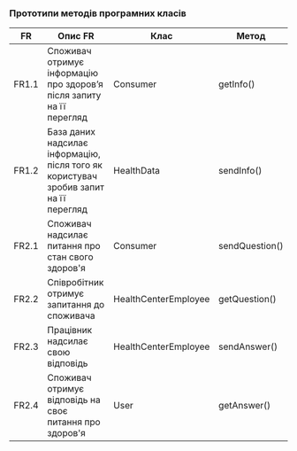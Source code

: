 ### Прототипи методів програмних класів
| FR   | Опис FR                                                      | Клас                | Метод                   |
|------|--------------------------------------------------------------|---------------------|------------------------|
| FR1.1 | Споживач отримує інформацію про здоров’я після запиту на її перегляд  | Consumer  | getInfo()             |
| FR1.2 | База даних надсилає інформацію, після того як користувач зробив запит на її перегляд | HealthData   | sendInfo()    |
| FR2.1 | Споживач надсилає питання про стан свого здоров'я | Consumer       | sendQuestion()         |
| FR2.2 | Співробітник отримує запитання до споживача | HealthCenterEmployee | getQuestion() |
| FR2.3 | Працівник надсилає свою відповідь | HealthCenterEmployee       | sendAnswer()        |
| FR2.4 | Споживач отримує відповідь на своє питання про здоров'я | User       | getAnswer()        |
